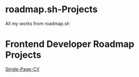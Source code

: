 # roadmap.sh-Projects
All my works from roadmap.sh
# Frontend Developer Roadmap Projects
[Single-Page-CV]([https://link-url-here.org](https://roadmap.sh/projects/single-page-cv))
